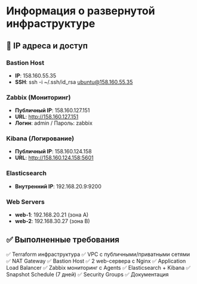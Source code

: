 # Информация о развернутой инфраструктуре

## 📍 IP адреса и доступ

### Bastion Host
- **IP**: 158.160.55.35
- **SSH**: ssh -i ~/.ssh/id_rsa ubuntu@158.160.55.35

### Zabbix (Мониторинг)
- **Публичный IP**: 158.160.127.151
- **URL**: http://158.160.127.151
- **Логин**: admin / Пароль: zabbix

### Kibana (Логирование)
- **Публичный IP**: 158.160.124.158
- **URL**: http://158.160.124.158:5601

### Elasticsearch
- **Внутренний IP**: 192.168.20.9:9200

### Web Servers
- **web-1**: 192.168.20.21 (зона A)
- **web-2**: 192.168.30.27 (зона B)

## ✅ Выполненные требования

✅ Terraform инфраструктура
✅ VPC с публичными/приватными сетями
✅ NAT Gateway
✅ Bastion Host
✅ 2 web-сервера с Nginx
✅ Application Load Balancer
✅ Zabbix мониторинг с Agents
✅ Elasticsearch + Kibana
✅ Snapshot Schedule (7 дней)
✅ Security Groups
✅ Документация

